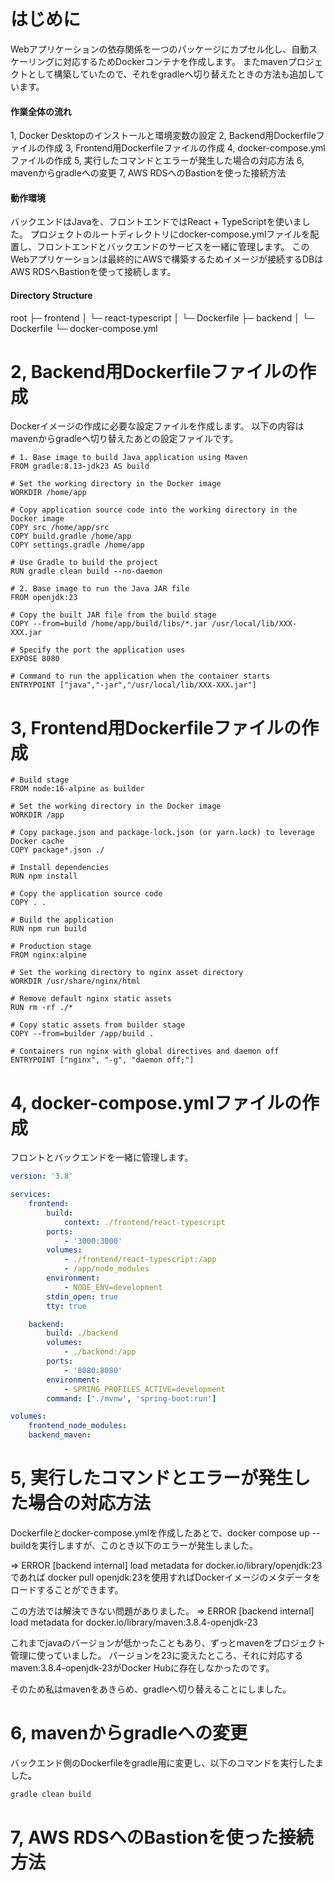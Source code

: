 # はじめに
Webアプリケーションの依存関係を一つのパッケージにカプセル化し、自動スケーリングに対応するためDockerコンテナを作成します。
またmavenプロジェクトとして構築していたので、それをgradleへ切り替えたときの方法も追加しています。
#### 作業全体の流れ
1, Docker Desktopのインストールと環境変数の設定
2, Backend用Dockerfileファイルの作成
3, Frontend用Dockerfileファイルの作成
4, docker-compose.ymlファイルの作成
5, 実行したコマンドとエラーが発生した場合の対応方法
6, mavenからgradleへの変更
7, AWS RDSへのBastionを使った接続方法
#### 動作環境
バックエンドはJavaを、フロントエンドではReact + TypeScriptを使いました。
プロジェクトのルートディレクトリにdocker-compose.ymlファイルを配置し、フロントエンドとバックエンドのサービスを一緒に管理します。
このWebアプリケーションは最終的にAWSで構築するためイメージが接続するDBはAWS RDSへBastionを使って接続します。
#### Directory Structure
root
├─ frontend
│   └─ react-typescript
│       └─ Dockerfile
├─ backend
│   └─ Dockerfile
└─ docker-compose.yml
# 2, Backend用Dockerfileファイルの作成
Dockerイメージの作成に必要な設定ファイルを作成します。
以下の内容はmavenからgradleへ切り替えたあとの設定ファイルです。
```Dockerfile:Dockerfile
# 1. Base image to build Java application using Maven
FROM gradle:8.13-jdk23 AS build

# Set the working directory in the Docker image
WORKDIR /home/app

# Copy application source code into the working directory in the Docker image
COPY src /home/app/src
COPY build.gradle /home/app
COPY settings.gradle /home/app

# Use Gradle to build the project
RUN gradle clean build --no-daemon

# 2. Base image to run the Java JAR file
FROM openjdk:23

# Copy the built JAR file from the build stage
COPY --from=build /home/app/build/libs/*.jar /usr/local/lib/XXX-XXX.jar

# Specify the port the application uses
EXPOSE 8080

# Command to run the application when the container starts
ENTRYPOINT ["java","-jar","/usr/local/lib/XXX-XXX.jar"]
```
# 3, Frontend用Dockerfileファイルの作成
```Dockerfile:Dockerfile
# Build stage
FROM node:16-alpine as builder

# Set the working directory in the Docker image
WORKDIR /app

# Copy package.json and package-lock.json (or yarn.lock) to leverage Docker cache
COPY package*.json ./

# Install dependencies
RUN npm install

# Copy the application source code
COPY . .

# Build the application
RUN npm run build

# Production stage
FROM nginx:alpine

# Set the working directory to nginx asset directory
WORKDIR /usr/share/nginx/html

# Remove default nginx static assets
RUN rm -rf ./*

# Copy static assets from builder stage
COPY --from=builder /app/build .

# Containers run nginx with global directives and daemon off
ENTRYPOINT ["nginx", "-g", "daemon off;"]
```
# 4, docker-compose.ymlファイルの作成
フロントとバックエンドを一緒に管理します。
```yml:docker-compose.yml
version: '3.8'

services:
    frontend:
        build:
            context: ./frontend/react-typescript
        ports:
            - '3000:3000'
        volumes:
            - ./frontend/react-typescript:/app
            - /app/node_modules
        environment:
            - NODE_ENV=development
        stdin_open: true
        tty: true

    backend:
        build: ./backend
        volumes:
            - ./backend:/app
        ports:
            - '8080:8080'
        environment:
            - SPRING_PROFILES_ACTIVE=development
        command: ['./mvnw', 'spring-boot:run']

volumes:
    frontend_node_modules:
    backend_maven:
```
# 5, 実行したコマンドとエラーが発生した場合の対応方法
Dockerfileとdocker-compose.ymlを作成したあとで、docker compose up --buildを実行しますが、このとき以下のエラーが発生しました。

=> ERROR [backend internal] load metadata for docker.io/library/openjdk:23であれば
docker pull openjdk:23を使用すればDockerイメージのメタデータをロードすることができます。

この方法では解決できない問題がありました。
 => ERROR [backend internal] load metadata for docker.io/library/maven:3.8.4-openjdk-23

これまでjavaのバージョンが低かったこともあり、ずっとmavenをプロジェクト管理に使っていました。
バージョンを23に変えたところ、それに対応するmaven:3.8.4-openjdk-23がDocker Hubに存在しなかったのです。

そのため私はmavenをあきらめ、gradleへ切り替えることにしました。
# 6, mavenからgradleへの変更
バックエンド側のDockerfileをgradle用に変更し、以下のコマンドを実行したました。
```bash
gradle clean build
```
# 7, AWS RDSへのBastionを使った接続方法

